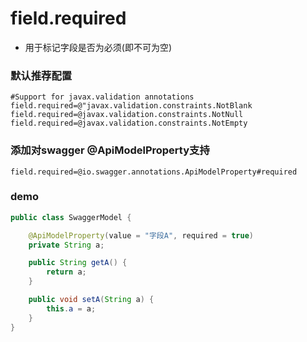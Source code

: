 # field.required

- 用于标记字段是否为必须(即不可为空)

### 默认推荐配置
```properties
#Support for javax.validation annotations
field.required=@"javax.validation.constraints.NotBlank
field.required=@javax.validation.constraints.NotNull
field.required=@javax.validation.constraints.NotEmpty
```

### 添加对swagger @ApiModelProperty支持
```properties
field.required=@io.swagger.annotations.ApiModelProperty#required
```

### demo
```java
public class SwaggerModel {

    @ApiModelProperty(value = "字段A", required = true)
    private String a;

    public String getA() {
        return a;
    }

    public void setA(String a) {
        this.a = a;
    }
}
```